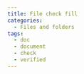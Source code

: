 ```yaml
---
title: File check fill
categories:
  - Files and folders
tags:
  - doc
  - document
  - check
  - verified
---
```

